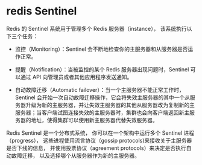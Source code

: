 # redis Sentinel

Redis 的 Sentinel 系统用于管理多个 Redis 服务器（instance）， 该系统执行以下三个任务：

- 监控（Monitoring）：Sentinel 会不断地检查你的主服务器和从服务器是否运作正常。

- 提醒（Notification）：当被监控的某个 Redis 服务器出现问题时，Sentinel 可以通过 API 向管理员或者其他应用程序发送通知。

- 自动故障迁移（Automatic failover）：当一个主服务器不能正常工作时，Sentinel 会开始一次自动故障迁移操作，它会将失效主服务器的其中一个从服务器升级为新的主服务器，并让失效主服务器的其他从服务器改为复制新的主服务器；当客户端试图连接失效的主服务器时，集群也会向客户端返回新主服务器的地址，使得集群可以使用新主服务器代替失效服务器。

Redis Sentinel 是一个分布式系统， 你可以在一个架构中运行多个 Sentinel 进程（progress）， 这些进程使用流言协议（gossip protocols)来接收关于主服务器是否下线的信息， 并使用投票协议（agreement protocols）来决定是否执行自动故障迁移， 以及选择哪个从服务器作为新的主服务器。

